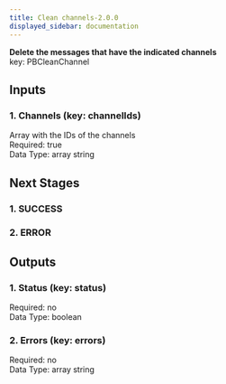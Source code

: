```yaml
---  
title: Clean channels-2.0.0  
displayed_sidebar: documentation  
---  
```

**Delete the messages that have the indicated channels**  
key: PBCleanChannel  
  
## Inputs  
### 1. Channels (key: channelIds)  
Array with the IDs of the channels  
Required: true  
Data Type: array string  
## Next Stages  
### 1. SUCCESS  
  
### 2. ERROR  
  
## Outputs  
### 1. Status (key: status)  
  
Required: no  
Data Type: boolean   
### 2. Errors (key: errors)  
  
Required: no  
Data Type: array string
